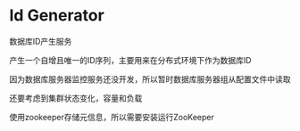 Id Generator
====
数据库ID产生服务

产生一个自增且唯一的ID序列，主要用来在分布式环境下作为数据库ID

因为数据库服务器监控服务还没开发，所以暂时数据库服务器组从配置文件中读取

还要考虑到集群状态变化，容量和负载

使用zookeeper存储元信息，所以需要安装运行ZooKeeper
